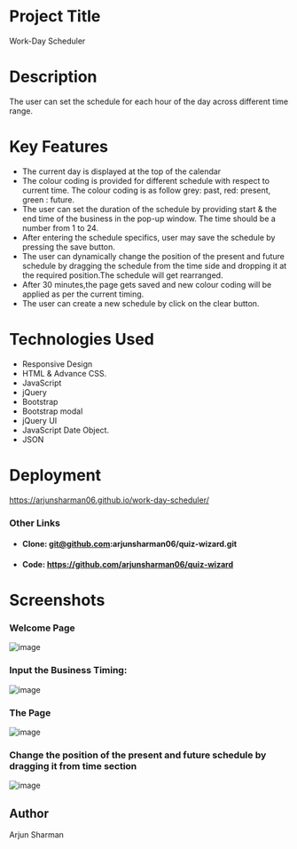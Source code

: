 
# Project Title

Work-Day Scheduler

# Description

The user can set the schedule for each hour of the day across different time range.

# Key Features

* The current day is displayed at the top of the calendar
* The colour coding is provided for different schedule with respect to current time. The colour coding is as follow grey: past, red: present, green : future.
* The user can set the duration of the schedule by providing start & the end time of the business in the pop-up window. The time should be a number from 1 to 24.
* After entering the schedule specifics, user may save the schedule by pressing the save button.
* The user can dynamically change the position of the present and future schedule by dragging the schedule from the time side and dropping it at the required position.The schedule will get rearranged. 
* After 30 minutes,the page gets saved and new colour coding will be applied as per the current timing.
* The user can create a new schedule by click on the clear button.

# Technologies Used
* Responsive Design
* HTML & Advance CSS.
* JavaScript
* jQuery
* Bootstrap
* Bootstrap modal
* jQuery UI
* JavaScript Date Object.
* JSON

# Deployment
https://arjunsharman06.github.io/work-day-scheduler/

### Other Links

* #### Clone: git@github.com:arjunsharman06/quiz-wizard.git
* #### Code: https://github.com/arjunsharman06/quiz-wizard


# Screenshots

### Welcome Page

![image](https://user-images.githubusercontent.com/14013884/172442405-26897f00-5854-466b-9b44-709e6d891e33.png)

### Input the Business Timing:

![image](https://user-images.githubusercontent.com/14013884/172442685-ce36fd59-8ee0-420f-a53e-74ce99ea15b1.png)

### The Page

![image](https://user-images.githubusercontent.com/14013884/172443957-0c603042-6782-4998-b35f-46eed33e6d6a.png)

### Change the position of the present and future schedule by dragging it from time section

![image](https://user-images.githubusercontent.com/14013884/172445131-a17f8727-6f2c-4c9b-88e0-997032fbc39f.png)


## Author

Arjun Sharman
